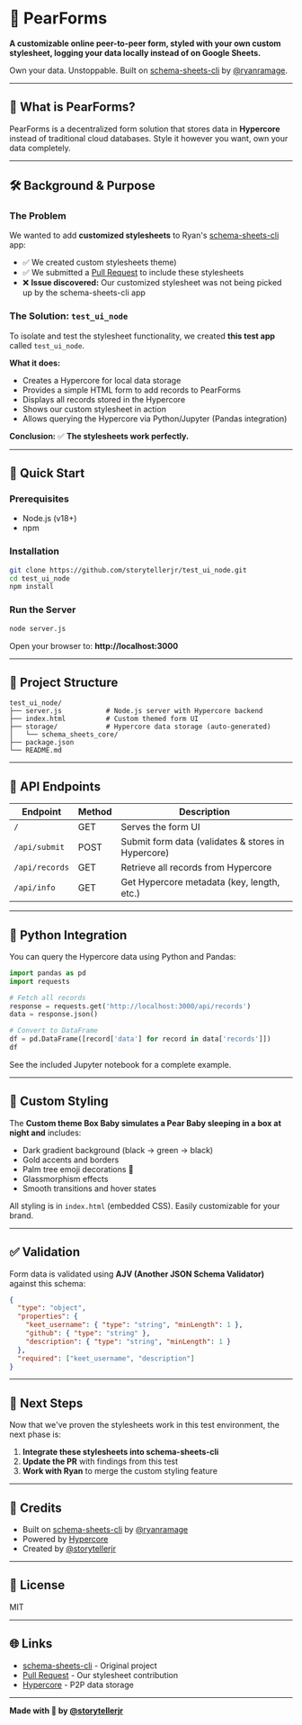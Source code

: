 # 🌴 PearForms

**A customizable online peer-to-peer form, styled with your own custom stylesheet, logging your data locally instead of on Google Sheets.**

Own your data. Unstoppable. Built on [schema-sheets-cli](https://github.com/ryanramage/schema-sheets-cli) by [@ryanramage](https://github.com/ryanramage).

---

## 🎯 What is PearForms?

PearForms is a decentralized form solution that stores data in **Hypercore** instead of traditional cloud databases. Style it however you want, own your data completely.

---

## 🛠️ Background & Purpose

### The Problem
We wanted to add **customized stylesheets** to Ryan's [schema-sheets-cli](https://github.com/ryanramage/schema-sheets-cli) app:

- ✅ We created custom stylesheets theme)
- ✅ We submitted a [Pull Request](https://github.com/ryanramage/schema-sheets-cli/pull/2) to include these stylesheets
- ❌ **Issue discovered:** Our customized stylesheet was not being picked up by the schema-sheets-cli app

### The Solution: `test_ui_node`
To isolate and test the stylesheet functionality, we created **this test app** called `test_ui_node`.

**What it does:**
- Creates a Hypercore for local data storage
- Provides a simple HTML form to add records to PearForms
- Displays all records stored in the Hypercore
- Shows our custom stylesheet in action
- Allows querying the Hypercore via Python/Jupyter (Pandas integration)

**Conclusion:** ✅ **The stylesheets work perfectly.**

---

## 🚀 Quick Start

### Prerequisites
- Node.js (v18+)
- npm

### Installation

```bash
git clone https://github.com/storytellerjr/test_ui_node.git
cd test_ui_node
npm install
```

### Run the Server

```bash
node server.js
```

Open your browser to: **http://localhost:3000**

---

## 📂 Project Structure

```
test_ui_node/
├── server.js           # Node.js server with Hypercore backend
├── index.html          # Custom themed form UI
├── storage/            # Hypercore data storage (auto-generated)
│   └── schema_sheets_core/
├── package.json
└── README.md
```

---

## 🔌 API Endpoints

| Endpoint | Method | Description |
|----------|--------|-------------|
| `/` | GET | Serves the form UI |
| `/api/submit` | POST | Submit form data (validates & stores in Hypercore) |
| `/api/records` | GET | Retrieve all records from Hypercore |
| `/api/info` | GET | Get Hypercore metadata (key, length, etc.) |

---

## 🐍 Python Integration

You can query the Hypercore data using Python and Pandas:

```python
import pandas as pd
import requests

# Fetch all records
response = requests.get('http://localhost:3000/api/records')
data = response.json()

# Convert to DataFrame
df = pd.DataFrame([record['data'] for record in data['records']])
df
```

See the included Jupyter notebook for a complete example.

---

## 🎨 Custom Styling

The **Custom theme Box Baby simulates a Pear Baby sleeping in a box at night and** includes:
- Dark gradient background (black → green → black)
- Gold accents and borders
- Palm tree emoji decorations 🌴
- Glassmorphism effects
- Smooth transitions and hover states

All styling is in `index.html` (embedded CSS). Easily customizable for your brand.

---

## ✅ Validation

Form data is validated using **AJV (Another JSON Schema Validator)** against this schema:

```json
{
  "type": "object",
  "properties": {
    "keet_username": { "type": "string", "minLength": 1 },
    "github": { "type": "string" },
    "description": { "type": "string", "minLength": 1 }
  },
  "required": ["keet_username", "description"]
}
```

---

## 🔮 Next Steps

Now that we've proven the stylesheets work in this test environment, the next phase is:

1. **Integrate these stylesheets into schema-sheets-cli**
2. **Update the PR** with findings from this test
3. **Work with Ryan** to merge the custom styling feature

---

## 🤝 Credits

- Built on [schema-sheets-cli](https://github.com/ryanramage/schema-sheets-cli) by [@ryanramage](https://github.com/ryanramage)
- Powered by [Hypercore](https://github.com/holepunchto/hypercore)
- Created by [@storytellerjr](https://github.com/storytellerjr)

---

## 📄 License

MIT

---

## 🌐 Links

- [schema-sheets-cli](https://github.com/ryanramage/schema-sheets-cli) - Original project
- [Pull Request](https://github.com/ryanramage/schema-sheets-cli/pull/2) - Our stylesheet contribution
- [Hypercore](https://github.com/holepunchto/hypercore) - P2P data storage

---

**Made with 🌴 by [@storytellerjr](https://github.com/storytellerjr)**
